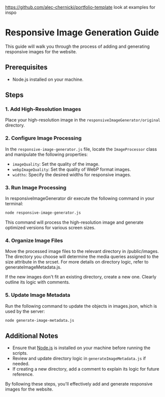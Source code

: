 https://github.com/alec-chernicki/portfolio-template look at examples for inspo

# Responsive Image Generation Guide

This guide will walk you through the process of adding and generating responsive images for the website.

## Prerequisites

-   Node.js installed on your machine.

## Steps

### 1. Add High-Resolution Images

Place your high-resolution image in the `responsiveImageGenerator/original` directory.

### 2. Configure Image Processing

In the `responsive-image-generator.js` file, locate the `ImageProcessor` class and manipulate the following properties:

-   `imageQuality`: Set the quality of the image.
-   `webpImageQuality`: Set the quality of WebP format images.
-   `widths`: Specify the desired widths for responsive images.

### 3. Run Image Processing

In responsiveImageGenerator dir execute the following command in your terminal:

```bash
node responsive-image-generator.js
```

This command will process the high-resolution image and generate optimized versions for various screen sizes.

### 4. Organize Image Files

Move the processed image files to the relevant directory in /public/images. The directory you choose will determine the media queries assigned to the size attribute in the srcset. For more details on directory logic, refer to generateImageMetadata.js.

If the new images don't fit an existing directory, create a new one. Clearly outline its logic with comments.

### 5. Update Image Metadata

Run the following command to update the objects in images.json, which is used by the server:

```bash
node generate-image-metadata.js
```

## Additional Notes

-   Ensure that [Node.js](https://nodejs.org/) is installed on your machine before running the scripts.
-   Review and update directory logic in `generateImageMetadata.js` if needed.
-   If creating a new directory, add a comment to explain its logic for future reference.

By following these steps, you'll effectively add and generate responsive images for the website.

